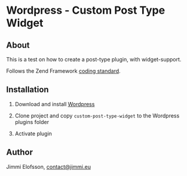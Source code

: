 # Wordpress - Custom Post Type Widget

## About

This is a test on how to create a post-type plugin, with widget-support.

Follows the Zend Framework [coding standard](http://framework.zend.com/manual/1.12/en/coding-standard.html).

## Installation

1. Download and install [Wordpress](http://www.wordpress.org/)

2. Clone project and copy `custom-post-type-widget` to the Wordpress plugins folder

3. Activate plugin
    
## Author

Jimmi Elofsson, contact@jimmi.eu